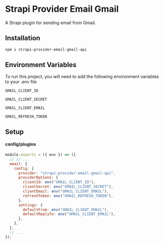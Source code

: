 # Strapi Provider Email Gmail

A Strapi plugin for sending email from Gmail.

## Installation


```bash
npm i strapi-provider-email-gmail-api
```

## Environment Variables

To run this project, you will need to add the following environment variables to your .env file

`GMAIL_CLIENT_ID`

`GMAIL_CLIENT_SECRET`

`GMAIL_CLIENT_EMAIL`

`GMAIL_REFRESH_TOKEN`

## Setup

#### config/plugins

```javascript
module.exports = ({ env }) => ({
  // // ...
  email: {
    config: {
      provider: "strapi-provider-email-gmail-api",
      providerOptions: {
        clientId: env("GMAIL_CLIENT_ID"),
        clientSecret: env("GMAIL_CLIENT_SECRET"),
        clientEmail: env("GMAIL_CLIENT_EMAIL"),
        refreshToken: env("GMAIL_REFRESH_TOKEN"),
      },
      settings: {
        defaultFrom: env("GMAIL_CLIENT_EMAIL"),
        defaultReplyTo: env("GMAIL_CLIENT_EMAIL"),
      },
    },
  },
  // ...
});
```

